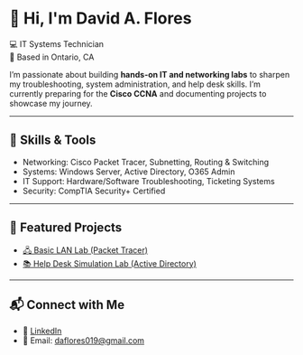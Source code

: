# 👋 Hi, I'm David A. Flores  

💻 IT Systems Technician  
📍 Based in Ontario, CA  

I’m passionate about building **hands-on IT and networking labs** to sharpen my troubleshooting, system administration, and help desk skills. I’m currently preparing for the **Cisco CCNA** and documenting projects to showcase my journey.  

---

## 🔧 Skills & Tools
- Networking: Cisco Packet Tracer, Subnetting, Routing & Switching  
- Systems: Windows Server, Active Directory, O365 Admin  
- IT Support: Hardware/Software Troubleshooting, Ticketing Systems  
- Security: CompTIA Security+ Certified  

---

## 📂 Featured Projects
- [🖧 Basic LAN Lab (Packet Tracer)](https://github.com/DFloTech/basic-lan-lab)
- [📚 Help Desk Simulation Lab (Active Directory)](https://github.com/DFloTech/Help-Desk-Simulation-Lab)
  
---

## 📬 Connect with Me
- 💼 [LinkedIn](https://www.linkedin.com/in/da-flores)  
- 📧 Email: daflores019@gmail.com  
